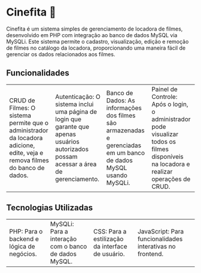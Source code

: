 # Cinefita 🎥
Cinefita é um sistema simples de gerenciamento de locadora de filmes, desenvolvido em PHP com integração ao banco de dados MySQL via MySQLi. Este sistema permite o cadastro, visualização, edição e remoção de filmes no catálogo da locadora, proporcionando uma maneira fácil de gerenciar os dados relacionados aos filmes.

## Funcionalidades
<table>
  <td>CRUD de Filmes: O sistema permite que o administrador da locadora adicione, edite, veja e remova filmes do banco de dados.</td>
  <td>Autenticação: O sistema inclui uma página de login que garante que apenas usuários autorizados possam acessar a área de gerenciamento.</td>
  <td>Banco de Dados: As informações dos filmes são armazenadas e gerenciadas em um banco de dados MySQL usando MySQLi.</td>
  <td>Painel de Controle: Após o login, o administrador pode visualizar todos os filmes disponíveis na locadora e realizar operações de CRUD.</td>
</table>

## Tecnologias Utilizadas
<table>
  <td>PHP: Para o backend e lógica de negócios.</td>
  <td>MySQLi: Para a interação com o banco de dados MySQL.</td>
  <td>CSS: Para a estilização da interface de usuário.</td>
  <td>JavaScript: Para funcionalidades interativas no frontend.</td>
</table>
